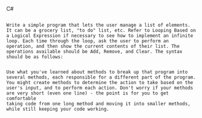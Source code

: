 C#

<code>
Write a simple program that lets the user manage a list of elements. It can be a grocery list, "to do" list, etc. Refer to Looping Based on a Logical Expression if necessary to see how to implement an infinite loop. Each time through the loop, ask the user to perform an operation, and then show the current contents of their list. The operations available should be Add, Remove, and Clear. The syntax should be as follows:

 Use what you've learned about methods to break up that program into several methods, each responsible for a different part of the program. You might create methods to determine the action to take based on the user's input, and to perform each action. Don't worry if your methods are very short (even one line) - the point is for you to get comfortable taking code from one long method and moving it into smaller methods, while still keeping your code working.
<code>
